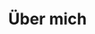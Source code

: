 ---
title: "Über mich"
meta_title: "About me"
description: |
  Ich  bin Valentin Kolb, Informatikstudent an der Universität Ulm, wo ich auch in der Lehre tätig bin – ein Job, der mir unglaublich viel Spaß macht. Neben meinem Studium und der Lehre engagiere ich mich in der Fachschaft, Studierendenvertretung und arbeite in zwei weiteren Jobs.

  Dieser Blog ist mein Raum, um meine Gedanken zu sortieren und zu teilen – sei es über spannende Informatikprojekte, Erfahrungen aus Studium und Lehre oder das Brotbackens. Perfektion ist dabei nicht mein Ziel, sondern der Weg: Ich möchte nicht alles bis ins Letzte polieren, sondern den Spaß am Schreiben bewahren.

image: "/images/authors/valentin-kolb.jpg"

skills:
  programming_languages:
    title: "Programmiersprachen"
    items:
      - "Python"
      - "Typesxcript (Node.js, React)"
      - "Go (Pocketbase, Backend)"
      - "TypeScript"
      - "CSS (Sass, Tailwind)"

  software_tools:
    title: "Software & Tools"
    items:
      - "Docker"
      - "PostgreSQL"
      - "Proxmox"
      - "Git & GitHub"
      - "Affinity Suite"

  interests:
    title: "Interessen"
    items:
      - "Fullstack / Webentwicklung"
      - "Fotografie"
      - "Brotbacken"
      - "Open-Source-Projekte"

jobs:
  title: "Berufserfahrung"
  items:
    - role: "Übungsleiter"
      company: "Universität Ulm"
      description: "Lehre in Informatikmodulen und Betreuung von Studierenden."
    - role: "Systemadministrator"
      company: "Verfasste Studierendenschaft Ulm & Kolb Antik GmbH"
      description: "Server- und Netzwerkadministration sowie Containerisierung von Anwendungen."
    - role: "Softwareentwickler"
      company: "Freiberuflich"
      description: "Entwicklung und Pflege von Full-Stack Anwendungen."
---